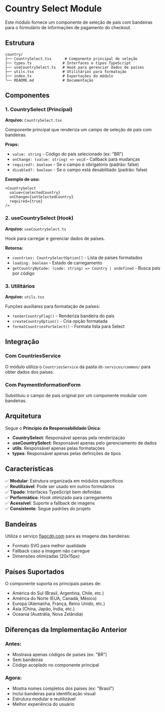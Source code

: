 # Country Select Module

Este módulo fornece um componente de seleção de país com bandeiras para o formulário de informações de pagamento do checkout.

## Estrutura

```
country/
├── CountrySelect.tsx      # Componente principal de seleção
├── types.ts              # Interfaces e tipos TypeScript
├── useCountrySelect.ts   # Hook para gerenciar dados de países
├── utils.tsx             # Utilitários para formatação
├── index.ts              # Exportações do módulo
└── README.md             # Documentação
```

## Componentes

### 1. CountrySelect (Principal)
**Arquivo:** `CountrySelect.tsx`

Componente principal que renderiza um campo de seleção de país com bandeiras.

**Props:**
- `value: string` - Código do país selecionado (ex: "BR")
- `onChange: (value: string) => void` - Callback para mudanças
- `required?: boolean` - Se o campo é obrigatório (padrão: false)
- `disabled?: boolean` - Se o campo está desabilitado (padrão: false)

**Exemplo de uso:**
```tsx
<CountrySelect
  value={selectedCountry}
  onChange={setSelectedCountry}
  required={true}
/>
```

### 2. useCountrySelect (Hook)
**Arquivo:** `useCountrySelect.ts`

Hook para carregar e gerenciar dados de países.

**Retorna:**
- `countries: CountrySelectOption[]` - Lista de países formatados
- `loading: boolean` - Estado de carregamento
- `getCountryByCode: (code: string) => Country | undefined` - Busca país por código

### 3. Utilitários
**Arquivo:** `utils.tsx`

Funções auxiliares para formatação de países:
- `renderCountryFlag()` - Renderiza bandeira do país
- `createCountryOption()` - Cria opção formatada
- `formatCountriesForSelect()` - Formata lista para Select

## Integração

### Com CountriesService
O módulo utiliza o `CountriesService` da pasta `db-services/common/` para obter dados dos países.

### Com PaymentInformationForm
Substituiu o campo de país original por um componente modular com bandeiras.

## Arquitetura

Segue o **Princípio da Responsabilidade Única**:
- **CountrySelect**: Responsável apenas pela renderização
- **useCountrySelect**: Responsável apenas pelo gerenciamento de dados
- **utils**: Responsável apenas pelas formatações
- **types**: Responsável apenas pelas definições de tipos

## Características

✅ **Modular**: Estrutura organizada em módulos específicos  
✅ **Reutilizável**: Pode ser usado em outros formulários  
✅ **Tipado**: Interfaces TypeScript bem definidas  
✅ **Performático**: Hook otimizado para carregamento  
✅ **Acessível**: Suporte a fallback de imagens  
✅ **Consistente**: Segue padrões do projeto  

## Bandeiras

Utiliza o serviço [flagcdn.com](https://flagcdn.com) para as imagens das bandeiras:
- Formato SVG para melhor qualidade
- Fallback caso a imagem não carregue
- Dimensões otimizadas (20x15px)

## Países Suportados

O componente suporta os principais países de:
- América do Sul (Brasil, Argentina, Chile, etc.)
- América do Norte (EUA, Canadá, México)
- Europa (Alemanha, França, Reino Unido, etc.)
- Ásia (China, Japão, Índia, etc.)
- Oceania (Austrália, Nova Zelândia)

## Diferenças da Implementação Anterior

### Antes:
- Mostrava apenas códigos de países (ex: "BR")
- Sem bandeiras
- Código acoplado no componente principal

### Agora:
- Mostra nomes completos dos países (ex: "Brasil")
- Inclui bandeiras para identificação visual
- Estrutura modular e reutilizável
- Melhor experiência do usuário
